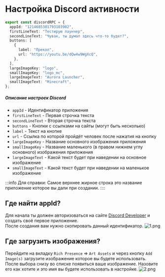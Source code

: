 # Настройка Discord активности

```ts
export const discordRPC = {
  appId: "1214685301793103902",
  firstLineText: "Тестирую лаунчер",
  secondLineText: "Чувак, ты думал здесь что-то будет?",
  buttons: [
    {
      label: "Прекол",
      url: "https://youtu.be/dQw4w9WgXcQ",
    },
  ],
  largeImageKey: "logo",
  smallImageKey: "logo_mc",
  largeImageText: "Aurora Launcher",
  smallImageText: "Minecraft",
};
```

##### Описание настроек Discord

- `appId` - Идентификатор приложения
- `firstLineText` - Первая строчка текста
- `secondLineText` - Вторая строчка текста
- `buttons` - Кнопки с ссылками на сайты (могут быть несколько)
- `label` - Текст на кнопке
- `url` - Ссылка по которой пройдёт человек после нажатия на кнопку
- `largeImageKey` - Название основного изображения приложения
- `smallImageKey` - Название маленького (в правом нижнем углу основного) изображения приложения
- `largeImageText` - Какой текст будет при наведении на основное изображение
- `smallImageText` - Какой текст будет при наведении на маленькое изображение

:::info Для справки:
Самое верхнее жирное строка это название приложение которое вы дали при создании.
::::

## Где найти appId?

Для начала ты должен авторизоваться на сайте [Discord Developer](https://discord.com/developers) и создать своё первое приложение.  
После создания вам нужно скопировать данный идентификатор.
![1.png](/discord-developer/1.webp)

## Где загрузить изображения?

Перейдите на вкладку `Rich Presence` => `Art Assets` и через кнопку `Add Image(s)` загрузите изображение которое вы будете использовать. После выбора снизу во списке появиться ваше изображение. Назовите его как хотите и это имя вы будете использовать в настройке.
![2.png](/discord-developer/2.webp)
